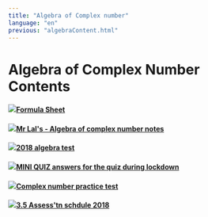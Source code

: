 ```yaml
---
title: "Algebra of Complex number"
language: "en"
previous: "algebraContent.html"
---
```


# Algebra of Complex Number Contents

#### <a href="../assets/math/algebra/files/L3-Maths-Formulae-2013.pdf" download><img id="downloadImg" src="../assets/img/download.png" class="icon">Formula Sheet</a>
#### <a href="../assets/math/algebra/files/Algebra of Complex number.docx" download><img id="downloadImg" src="../assets/img/download.png" class="icon">Mr Lal's - Algebra of complex number notes</a>
#### <a href="../assets/math/algebra/files/algebra test 2018.docx" download><img id="downloadImg" src="../assets/img/download.png" class="icon">2018 algebra test</a>
#### <a href="../assets/math/algebra/files/answers.docx" download><img id="downloadImg" src="../assets/img/download.png" class="icon">MINI QUIZ answers for the quiz during lockdown</a>
#### <a href="../assets/math/algebra/files/Complex LA.docx" download><img id="downloadImg" src="../assets/img/download.png" class="icon">Complex number practice test</a>
#### <a href="../assets/math/algebra/files/3.5 Assess'tn schdule 2018.docx" download><img id="downloadImg" src="../assets/img/download.png" class="icon">3.5 Assess'tn schdule 2018</a>



